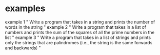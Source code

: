 # examples
example 1 " Write a program that takes in a string and prints the number of words in the string "
example 2 " Write a program that takes in a list of numbers and prints the sum of the squares of all the
prime numbers in the list "
example 3 " Write a program that takes in a list of strings and prints only the strings that are palindromes
(i.e., the string is the same forwards and backwards) "
